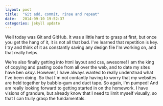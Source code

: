```yaml
---
layout: post
title:  "Git add, commit, rinse and repeat"
date:   2014-09-10 19:52:37
categories: jekyll update
---
```


Well today was Git and GitHub. It was a little hard to grasp at first, but once you get the hang of it, it is not all that bad. I've learned that repetition is key. I try and think of it as constantly saving any design file I'm working on, and that really helps.

We're also finally getting into html layout and css, awesome! I am the king of copying and pasting code from all over the web, and to date my sites have ben <em>okay</em>. However, I have always wanted to really understnad what I've been doing. So that I'm not contantly having to worry that my websites are held together by bubble-gum and duct tape. So again, I'm pumped! And am really looking forward to getting started in on the homework. I have visions of grandure, but already know that I need to limit myself visually, so that I can trully grasp the fundamentals.